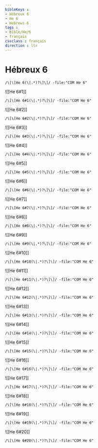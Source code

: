 ```yaml
---
bibleKeys : 
- Hébreux 6
- He 6
- Hebrews 6
tags : 
- Bible/He/6
- français
cssclass : français
direction : ltr
---
```


# Hébreux 6

```query
/\[\[He 6(\|.*)?\]\]/ -file:"COM He 6"
```



![[He 6#1]]

```query
/\[\[He 6#1(\|.*)?\]\]/ -file:"COM He 6"
```

![[He 6#2]]

```query
/\[\[He 6#2(\|.*)?\]\]/ -file:"COM He 6"
```

![[He 6#3]]

```query
/\[\[He 6#3(\|.*)?\]\]/ -file:"COM He 6"
```

![[He 6#4]]

```query
/\[\[He 6#4(\|.*)?\]\]/ -file:"COM He 6"
```

![[He 6#5]]

```query
/\[\[He 6#5(\|.*)?\]\]/ -file:"COM He 6"
```

![[He 6#6]]

```query
/\[\[He 6#6(\|.*)?\]\]/ -file:"COM He 6"
```

![[He 6#7]]

```query
/\[\[He 6#7(\|.*)?\]\]/ -file:"COM He 6"
```

![[He 6#8]]

```query
/\[\[He 6#8(\|.*)?\]\]/ -file:"COM He 6"
```

![[He 6#9]]

```query
/\[\[He 6#9(\|.*)?\]\]/ -file:"COM He 6"
```

![[He 6#10]]

```query
/\[\[He 6#10(\|.*)?\]\]/ -file:"COM He 6"
```

![[He 6#11]]

```query
/\[\[He 6#11(\|.*)?\]\]/ -file:"COM He 6"
```

![[He 6#12]]

```query
/\[\[He 6#12(\|.*)?\]\]/ -file:"COM He 6"
```

![[He 6#13]]

```query
/\[\[He 6#13(\|.*)?\]\]/ -file:"COM He 6"
```

![[He 6#14]]

```query
/\[\[He 6#14(\|.*)?\]\]/ -file:"COM He 6"
```

![[He 6#15]]

```query
/\[\[He 6#15(\|.*)?\]\]/ -file:"COM He 6"
```

![[He 6#16]]

```query
/\[\[He 6#16(\|.*)?\]\]/ -file:"COM He 6"
```

![[He 6#17]]

```query
/\[\[He 6#17(\|.*)?\]\]/ -file:"COM He 6"
```

![[He 6#18]]

```query
/\[\[He 6#18(\|.*)?\]\]/ -file:"COM He 6"
```

![[He 6#19]]

```query
/\[\[He 6#19(\|.*)?\]\]/ -file:"COM He 6"
```

![[He 6#20]]

```query
/\[\[He 6#20(\|.*)?\]\]/ -file:"COM He 6"
```

